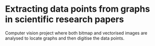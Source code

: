 # Extracting data points from graphs in scientific research papers

Computer vision project where both bitmap and vectorised images are analysed to locate graphs and then digitise the data points.
